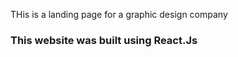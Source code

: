 THis is a landing page for a graphic design company 
<h3>This website was built using React.Js</h3>
